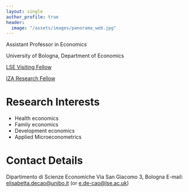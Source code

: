 ```yaml
---
layout: single
author_profile: true
header:
  image: "/assets/images/panorama_web.jpg"
---
```


Assistant Professor in Economics

University of Bologna, Department of Economics

[LSE Visiting Fellow](https://www.lse.ac.uk/health-policy/people/dr-elisabetta-de-cao)

[IZA Research Fellow](https://www.iza.org/person/6099/elisabetta-de-cao)

# Research Interests
* Health economics 
* Family economics
* Development economics
* Applied Microeconometrics 


# Contact Details
Dipartimento di Scienze Economiche 
Via San Giacomo 3, Bologna 
E-mail: elisabetta.decao@unibo.it (or e.de-cao@lse.ac.uk)




